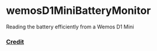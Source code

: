 # wemosD1MiniBatteryMonitor
Reading the battery efficiently from a Wemos D1 Mini

### [Credit](https://arduinodiy.wordpress.com/2016/12/25/monitoring-lipo-battery-voltage-with-wemos-d1-minibattery-shield-and-thingspeak/)

